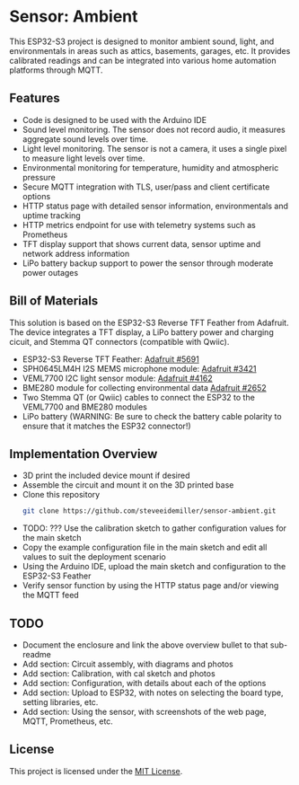 # Sensor: Ambient
This ESP32-S3 project is designed to monitor ambient sound, light, and environmentals in areas such as attics, basements, garages, etc. It provides calibrated readings and can be integrated into various home automation platforms through MQTT.

## Features
- Code is designed to be used with the Arduino IDE
- Sound level monitoring. The sensor does not record audio, it measures aggregate sound levels over time.
- Light level monitoring. The sensor is not a camera, it uses a single pixel to measure light levels over time.
- Environmental monitoring for temperature, humidity and atmospheric pressure
- Secure MQTT integration with TLS, user/pass and client certificate options
- HTTP status page with detailed sensor information, environmentals and uptime tracking
- HTTP metrics endpoint for use with telemetry systems such as Prometheus
- TFT display support that shows current data, sensor uptime and network address information
- LiPo battery backup support to power the sensor through moderate power outages

## Bill of Materials
This solution is based on the ESP32-S3 Reverse TFT Feather from Adafruit. The device integrates a TFT display, a LiPo battery power and charging cicuit, and Stemma QT connectors (compatible with Qwiic).
- ESP32-S3 Reverse TFT Feather: [Adafruit #5691](https://www.adafruit.com/product/5691)
- SPH0645LM4H I2S MEMS microphone module: [Adafruit #3421](https://www.adafruit.com/product/3421)
- VEML7700 I2C light sensor module: [Adafruit #4162](https://www.adafruit.com/product/4162)
- BME280 module for collecting environmental data [Adafruit #2652](https://www.adafruit.com/product/2652)
- Two Stemma QT (or Qwiic) cables to connect the ESP32 to the VEML7700 and BME280 modules
- LiPo battery (WARNING: Be sure to check the battery cable polarity to ensure that it matches the ESP32 connector!)

## Implementation Overview
- 3D print the included device mount if desired
- Assemble the circuit and mount it on the 3D printed base
- Clone this repository
    ```bash
    git clone https://github.com/steveeidemiller/sensor-ambient.git
    ```
- TODO: ??? Use the calibration sketch to gather configuration values for the main sketch
- Copy the example configuration file in the main sketch and edit all values to suit the deployment scenario
- Using the Arduino IDE, upload the main sketch and configuration to the ESP32-S3 Feather
- Verify sensor function by using the HTTP status page and/or viewing the MQTT feed

## TODO
- Document the enclosure and link the above overview bullet to that sub-readme
- Add section: Circuit assembly, with diagrams and photos
- Add section: Calibration, with cal sketch and photos
- Add section: Configuration, with details about each of the options
- Add section: Upload to ESP32, with notes on selecting the board type, setting libraries, etc.
- Add section: Using the sensor, with screenshots of the web page, MQTT, Prometheus, etc.

## License
This project is licensed under the [MIT License](LICENSE).
